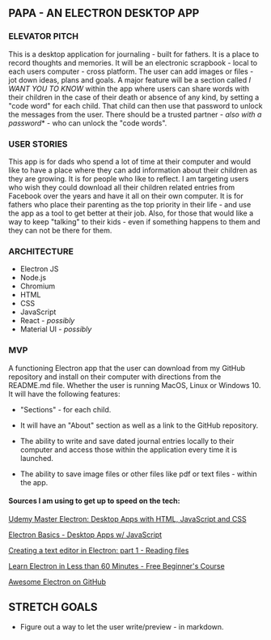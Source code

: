 ## PAPA - AN ELECTRON DESKTOP APP

### ELEVATOR PITCH

This is a desktop application for journaling - built for fathers. It is a place to record thoughts and memories. It will be an electronic scrapbook - local to each users computer - cross platform. The user can add images or files - jot down ideas, plans and goals. A major feature will be a section called *I WANT YOU TO KNOW* within the app where users can share words with their children in the case of their death or absence of any kind, by setting a "code word" for each child. That child can then use that password to unlock the messages from the user. There should be a trusted partner - *also with a password** - who can unlock the "code words".

### USER STORIES

This app is for dads who spend a lot of time at their computer and would like to have a place where they can add information about their children as they are growing. It is for people who like to reflect. I am targeting users who wish they could download all their children related entries from Facebook over the years and have it all on their own computer. It is for fathers who place their parenting as the top priority in their life - and use the app as a tool to get better at their job. Also, for those that would like a way to keep "talking" to their kids - even if something happens to them and they can not be there for them.

### ARCHITECTURE

* Electron JS
* Node.js
* Chromium
* HTML
* CSS
* JavaScript
* React - *possibly*
* Material UI - *possibly*


### MVP

A functioning Electron app that the user can download from my GitHub repository and install on their computer with directions from the README.md file. Whether the user is running MacOS, Linux or Windows 10. It will have the following features:

* "Sections" - for each child.
* It will have an "About" section as well as a link to the GitHub repository.

* The ability to write and save dated journal entries locally to their computer and access those within the application every time it is launched.
* The ability to save image files or other files like pdf or text files - within the app.

#### Sources I am using to get up to speed on the tech:

[Udemy Master Electron: Desktop Apps with HTML, JavaScript and CSS](https://www.udemy.com/course/master-electron/)

[Electron Basics - Desktop Apps w/ JavaScript](https://www.youtube.com/watch?v=nW4Qe4QBWow)

[Creating a text editor in Electron: part 1 - Reading files](https://dev.to/aurelkurtula/creating-a-text-editor-in-electron-reading-files-13b8)

[Learn Electron in Less than 60 Minutes - Free Beginner's Course](https://www.youtube.com/watch?v=2RxHQoiDctI)

[Awesome Electron on GitHub](https://github.com/sindresorhus/awesome-electron)

## STRETCH GOALS
* Figure out a way to let the user write/preview - in markdown.